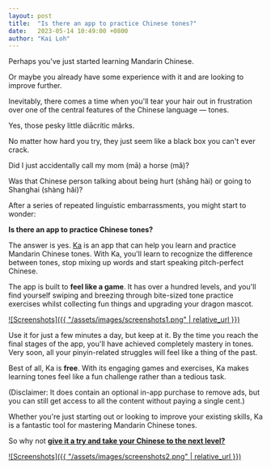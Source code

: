 ```yaml
---
layout: post
title:  "Is there an app to practice Chinese tones?"
date:   2023-05-14 10:49:00 +0800
author: "Kai Loh"
---
```


Perhaps you've just started learning Mandarin Chinese. 

Or maybe you already have some experience with it and are looking to improve further.

Inevitably, there comes a time when you'll tear your hair out in frustration over one of the central features of the Chinese language — tones.

Yes, those pesky little diācrítìc mǎrks.

No matter how hard you try, they just seem like a black box you can't ever crack.

Did I just accidentally call my mom (mā) a horse (mǎ)? 

Was that Chinese person talking about being hurt (shāng hài) or going to Shanghai (shàng hǎi)?

After a series of repeated linguistic embarrassments, you might start to wonder: 

**Is there an app to practice Chinese tones?**

The answer is yes. [Ka](https://apps.apple.com/app/apple-store/id6444140899?pt=117273943&ct=web&mt=8) is an app that can help you learn and practice Mandarin Chinese tones. With Ka, you'll learn to recognize the difference between tones, stop mixing up words and start speaking pitch-perfect Chinese.

The app is built to **feel like a game**. It has over a hundred levels, and you'll find yourself swiping and breezing through bite-sized tone practice exercises whilst collecting fun things and upgrading your dragon mascot.

[![Screenshots]({{ "/assets/images/screenshots1.png" | relative_url }})](https://apps.apple.com/app/apple-store/id6444140899?pt=117273943&ct=web&mt=8)

Use it for just a few minutes a day, but keep at it. By the time you reach the final stages of the app, you'll have achieved completely mastery in tones. Very soon, all your pinyin-related struggles will feel like a thing of the past.

Best of all, Ka is **free**. With its engaging games and exercises, Ka makes learning tones feel like a fun challenge rather than a tedious task.

(Disclaimer: It does contain an optional in-app purchase to remove ads, but you can still get access to all the content without paying a single cent.)

Whether you're just starting out or looking to improve your existing skills, Ka is a fantastic tool for mastering Mandarin Chinese tones. 

So why not **[give it a try and take your Chinese to the next level?](https://apps.apple.com/app/apple-store/id6444140899?pt=117273943&ct=web&mt=8)**

[![Screenshots]({{ "/assets/images/screenshots2.png" | relative_url }})](https://apps.apple.com/app/apple-store/id6444140899?pt=117273943&ct=web&mt=8)

